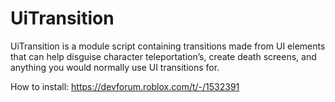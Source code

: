 # UiTransition
UiTransition is a module script containing transitions made from UI elements that can help disguise character teleportation’s, create death screens, and anything you would normally use UI transitions for.

How to install:
https://devforum.roblox.com/t/-/1532391
